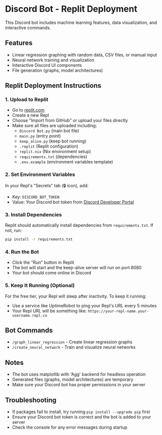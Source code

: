 # Discord Bot - Replit Deployment

This Discord bot includes machine learning features, data visualization, and interactive commands.

## Features
- Linear regression graphing with random data, CSV files, or manual input
- Neural network training and visualization
- Interactive Discord UI components
- File generation (graphs, model architectures)

## Replit Deployment Instructions

### 1. Upload to Replit
- Go to [replit.com](https://replit.com)
- Create a new Repl
- Choose "Import from GitHub" or upload your files directly
- Make sure all files are uploaded including:
  - `Discord Bot.py` (main bot file)
  - `main.py` (entry point)
  - `keep_alive.py` (keep bot running)
  - `.replit` (Replit configuration)
  - `replit.nix` (Nix environment setup)
  - `requirements.txt` (dependencies)
  - `.env.example` (environment variables template)

### 2. Set Environment Variables
In your Repl's "Secrets" tab (🔒 icon), add:
- Key: `DISCORD_BOT_TOKEN`
- Value: Your Discord bot token from [Discord Developer Portal](https://discord.com/developers/applications)

### 3. Install Dependencies
Replit should automatically install dependencies from `requirements.txt`. If not, run:
```bash
pip install -r requirements.txt
```

### 4. Run the Bot
- Click the "Run" button in Replit
- The bot will start and the keep-alive server will run on port 8080
- Your bot should come online in Discord

### 5. Keep It Running (Optional)
For the free tier, your Repl will sleep after inactivity. To keep it running:
- Use a service like UptimeRobot to ping your Repl's URL every 5 minutes
- Your Repl URL will be something like: `https://your-repl-name.your-username.repl.co`

## Bot Commands
- `/graph_linear_regression` - Create linear regression graphs
- `/create_neural_network` - Train and visualize neural networks

## Notes
- The bot uses matplotlib with 'Agg' backend for headless operation
- Generated files (graphs, model architectures) are temporary
- Make sure your Discord bot has proper permissions in your server

## Troubleshooting
- If packages fail to install, try running `pip install --upgrade pip` first
- Ensure your Discord bot token is correct and the bot is added to your server
- Check the console for any error messages during startup